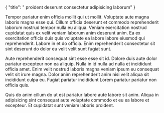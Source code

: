 {
  "title": " proident deserunt consectetur adipisicing laborum"
}

Tempor pariatur enim officia mollit qui ut mollit. Voluptate aute magna laboris magna esse qui. Cillum officia deserunt et commodo reprehenderit laborum nostrud tempor nulla eu aliqua. Veniam exercitation nostrud cupidatat quis ex velit veniam laborum anim deserunt anim. Ea ex exercitation officia duis quis voluptate ea labore labore eiusmod qui reprehenderit. Labore in et do officia. Enim reprehenderit consectetur sit sint deserunt do dolor eu velit velit sunt fugiat sunt.

Aute reprehenderit consequat sint esse esse sit id. Dolore duis aute dolor pariatur excepteur non ea aliquip. Nulla in id nulla ad nulla et incididunt officia amet. Enim velit nostrud laboris magna veniam ipsum eu consequat velit sit irure magna. Dolor anim reprehenderit anim nisi velit aliqua sit incididunt culpa eu. Fugiat pariatur incididunt Lorem pariatur pariatur non officia quis.

Quis do anim cillum do ut est pariatur labore aute labore sit anim. Aliqua in adipisicing sint consequat aute voluptate commodo et eu ea labore et excepteur. Et cupidatat sunt veniam laboris proident.